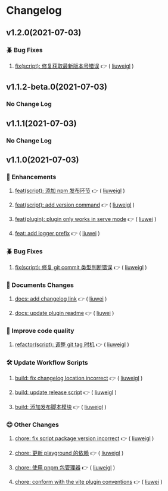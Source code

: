 
# Changelog

## v1.2.0(2021-07-03)


### :beetle: Bug Fixes

1. [fix(script): 修复获取最新版本号错误](https://github.com/liuweiGL/vite-plugin-mkcert/commit/d4ce4c7) :point_right: ( [liuweigl](https://github.com/liuweigl) )    
  


## v1.1.2-beta.0(2021-07-03)

### No Change Log

## v1.1.1(2021-07-03)

### No Change Log

## v1.1.0(2021-07-03)


### :tada: Enhancements

1. [feat(script): 添加 npm 发布环节](https://github.com/liuweiGL/vite-plugin-mkcert/commit/c0f9405) :point_right: ( [liuweigl](https://github.com/liuweigl) )    

1. [feat(script): add version command](https://github.com/liuweiGL/vite-plugin-mkcert/commit/eb50103) :point_right: ( [liuweigl](https://github.com/liuweigl) )    

1. [feat(plugin): plugin only works in serve mode](https://github.com/liuweiGL/vite-plugin-mkcert/commit/d471652) :point_right: ( [liuwei](https://github.com/liuwei) )    

1. [feat: add logger prefix](https://github.com/liuweiGL/vite-plugin-mkcert/commit/bee34ee) :point_right: ( [liuwei](https://github.com/liuwei) )    
  

### :beetle: Bug Fixes

1. [fix(script): 修复 git commit 类型判断错误](https://github.com/liuweiGL/vite-plugin-mkcert/commit/9ebe727) :point_right: ( [liuweigl](https://github.com/liuweigl) )    
  

### :memo: Documents Changes

1. [docs: add changelog link](https://github.com/liuweiGL/vite-plugin-mkcert/commit/bbef77f) :point_right: ( [liuwei](https://github.com/liuwei) )    

1. [docs: update plugin readme](https://github.com/liuweiGL/vite-plugin-mkcert/commit/71c6ca4) :point_right: ( [liuwei](https://github.com/liuwei) )    
  

### :rose: Improve code quality

1. [refactor(script): 调整 git tag 时机](https://github.com/liuweiGL/vite-plugin-mkcert/commit/429b21c) :point_right: ( [liuweigl](https://github.com/liuweigl) )    
  

### :hammer_and_wrench: Update Workflow Scripts

1. [build: fix changelog location incorrect](https://github.com/liuweiGL/vite-plugin-mkcert/commit/6a1ca1c) :point_right: ( [liuweigl](https://github.com/liuweigl) )    

1. [build: update release script](https://github.com/liuweiGL/vite-plugin-mkcert/commit/bb9eada) :point_right: ( [liuweigl](https://github.com/liuweigl) )    

1. [build: 添加发布脚本模块](https://github.com/liuweiGL/vite-plugin-mkcert/commit/afffd57) :point_right: ( [liuweigl](https://github.com/liuweigl) )    
  

### :blush: Other Changes

1. [chore: fix script package version incorrect](https://github.com/liuweiGL/vite-plugin-mkcert/commit/092be19) :point_right: ( [liuweigl](https://github.com/liuweigl) )    

1. [chore: 更新 playground 的依赖](https://github.com/liuweiGL/vite-plugin-mkcert/commit/3ba48a8) :point_right: ( [liuweigl](https://github.com/liuweigl) )    

1. [chore: 使用 pnpm 包管理器](https://github.com/liuweiGL/vite-plugin-mkcert/commit/2f1f7c2) :point_right: ( [liuweigl](https://github.com/liuweigl) )    

1. [chore: conform with the vite plugin conventions](https://github.com/liuweiGL/vite-plugin-mkcert/commit/4097e30) :point_right: ( [liuwei](https://github.com/liuwei) )    
  

  
